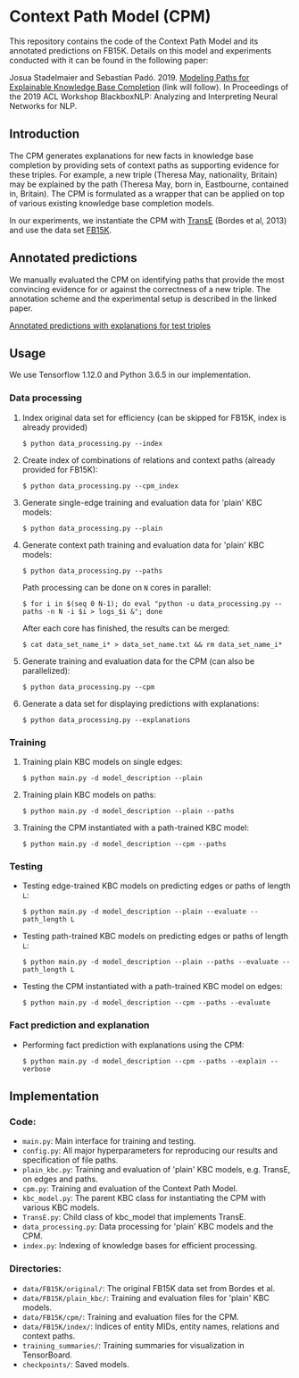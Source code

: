 # Context Path Model (CPM)

This repository contains the code of the Context Path Model
and its annotated predictions on FB15K.
Details on this model and experiments conducted with it
can be found in the following paper:

Josua Stadelmaier and Sebastian Padó. 2019. [Modeling Paths for Explainable Knowledge Base Completion](#) (link will follow). In Proceedings of the 2019 ACL Workshop BlackboxNLP: Analyzing and Interpreting Neural Networks for NLP.

## Introduction
The CPM generates explanations for new facts in knowledge base completion
by providing sets of context paths as supporting evidence for these triples.
For example, a new triple (Theresa May, nationality, Britain) may be explained
by the path (Theresa May, born in, Eastbourne, contained in, Britain).
The CPM is formulated as a wrapper that can be applied on top of various
existing knowledge base completion models.

In our experiments, we instantiate the CPM with
[TransE](https://www.utc.fr/~bordesan/dokuwiki/_media/en/transe_nips13.pdf)
(Bordes et al, 2013) and use the data set [FB15K](https://everest.hds.utc.fr/doku.php?id=en:transe).


## Annotated predictions
We manually evaluated the CPM on identifying paths that provide
the most convincing evidence for or against the correctness of a new triple.
The annotation scheme and the experimental setup is described in the linked paper.

[Annotated predictions with explanations for test triples](explanations/annotated_test_explanations.rtf)


## Usage
We use Tensorflow 1.12.0 and Python 3.6.5 in our implementation.

### Data processing
1. Index original data set for efficiency (can be skipped for FB15K, index is already provided)
    ```
    $ python data_processing.py --index
    ```
2. Create index of combinations of relations and context paths (already provided for FB15K):
    ```
    $ python data_processing.py --cpm_index
    ``` 
3. Generate single-edge training and evaluation data for 'plain' KBC models:
    ```
    $ python data_processing.py --plain
    ```
4. Generate context path training and evaluation data for 'plain' KBC models:
    ```
    $ python data_processing.py --paths
    ```
    Path processing can be done on `N` cores in parallel:
    ```
    $ for i in $(seq 0 N-1); do eval "python -u data_processing.py --paths -n N -i $i > logs_$i &"; done
    ```
    After each core has finished, the results can be merged:
    ```
    $ cat data_set_name_i* > data_set_name.txt && rm data_set_name_i*
    ```
5. Generate training and evaluation data for the CPM (can also be parallelized):
    ```
    $ python data_processing.py --cpm
    ```
6. Generate a data set for displaying predictions with explanations:
    ```
    $ python data_processing.py --explanations
    ```
    
### Training
1. Training plain KBC models on single edges:
    ```
    $ python main.py -d model_description --plain
    ```
2. Training plain KBC models on paths:
    ```
    $ python main.py -d model_description --plain --paths
    ```
3. Training the CPM instantiated with a path-trained KBC model:
    ```
    $ python main.py -d model_description --cpm --paths
    ```
    
### Testing
- Testing edge-trained KBC models on predicting edges or paths of length `L`:
    ```
    $ python main.py -d model_description --plain --evaluate --path_length L
    ```
- Testing path-trained KBC models on predicting edges or paths of length `L`:
    ```
    $ python main.py -d model_description --plain --paths --evaluate --path_length L
    ```
- Testing the CPM instantiated with a path-trained KBC model on edges:
    ```
    $ python main.py -d model_description --cpm --paths --evaluate
    ```
    
### Fact prediction and explanation
- Performing fact prediction with explanations using the CPM:
    ```
    $ python main.py -d model_description --cpm --paths --explain --verbose
    ```

## Implementation

### Code:
- `main.py`: Main interface for training and testing.
- `config.py`: All major hyperparameters for reproducing our results and specification of file paths.
- `plain_kbc.py`: Training and evaluation of 'plain' KBC models, e.g. TransE, on edges and paths.
- `cpm.py`: Training and evaluation of the Context Path Model.
- `kbc_model.py`: The parent KBC class for instantiating the CPM with various KBC models.
- `TransE.py`: Child class of kbc_model that implements TransE.
- `data_processing.py`: Data processing for 'plain' KBC models and the CPM.
- `index.py`: Indexing of knowledge bases for efficient processing.


### Directories:
- `data/FB15K/original/`: The original FB15K data set from Bordes et al.
- `data/FB15K/plain_kbc/`: Training and evaluation files for 'plain' KBC models.
- `data/FB15K/cpm/`: Training and evaluation files for the CPM.
- `data/FB15K/index/`: Indices of entity MIDs, entity names, relations and context paths. 
- `training_summaries/`: Training summaries for visualization in TensorBoard.
- `checkpoints/`: Saved models.
